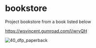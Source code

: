 # bookstore
Project bookstore from a book listed below

https://wsvincent.gumroad.com/l/wryQH

![40_dfp_paperback](https://user-images.githubusercontent.com/58709798/198007317-bf73eef6-3167-437e-ba62-50829c772690.jpg)
